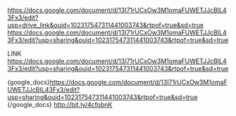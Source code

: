 https://docs.google.com/document/d/13I71rUCxOw3M1omaFUWETJJcBIL43Fx3/edit?usp=drive_link&ouid=102317547311441003743&rtpof=true&sd=true 
https://docs.google.com/document/d/13I71rUCxOw3M1omaFUWETJJcBIL43Fx3/edit?usp=sharing&ouid=102317547311441003743&rtpof=true&sd=true

LINK
https://docs.google.com/document/d/13I71rUCxOw3M1omaFUWETJJcBIL43Fx3/edit?usp=sharing&ouid=102317547311441003743&rtpof=true&sd=true

{google_docs}https://docs.google.com/document/d/13I71rUCxOw3M1omaFUWETJJcBIL43Fx3/edit?usp=sharing&ouid=102317547311441003743&rtpof=true&sd=true
{/google_docs}
http://bit.ly/4cfobnK
